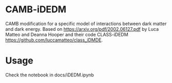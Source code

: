 # CAMB-iDEDM
CAMB modification for a specific model of interactions between dark matter and dark energy. Based on <https://arxiv.org/pdf/2002.06127.pdf> by Luca Matteo and Deanna Hooper and their code CLASS-iDEDM <https://github.com/luccamatteo/class_iDMDE>.

# Usage
Check the notebook in docs/iDEDM.ipynb